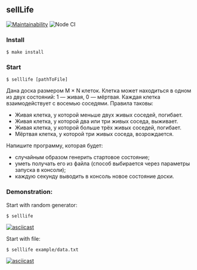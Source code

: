 ## sellLife

[![Maintainability](https://api.codeclimate.com/v1/badges/9f307c046ee15e3cafd2/maintainability)](https://codeclimate.com/github/MrFSP/sellLife/maintainability)
![Node CI](https://github.com/MrFSP/sellLife/workflows/Node%20CI/badge.svg)

### Install
```
$ make install
```

### Start
```
$ selllife [pathToFile]
```

Дана доска размером M × N клеток. Клетка может находиться в одном из двух состояний: 
1 — живая, 0 — мёртвая. Каждая клетка взаимодействует с восемью соседями. Правила таковы:

* Живая клетка, у которой меньше двух живых соседей, погибает.
* Живая клетка, у которой два или три живых соседа, выживает.
* Живая клетка, у которой больше трёх живых соседей, погибает.
* Мёртвая клетка, у которой три живых соседа, возрождается.

Напишите программу, которая будет:
* случайным образом генерить стартовое состояние;
* уметь получать его из файла (способ выбирается через параметры запуска в консоли);
* каждую секунду выводить в консоль новое состояние доски.

### Demonstration:

Start with random generator:
```
$ selllife
```
[![asciicast](https://asciinema.org/a/304857.svg)](https://asciinema.org/a/304857)

Start with file:
```
$ selllife example/data.txt
```
[![asciicast](https://asciinema.org/a/304856.svg)](https://asciinema.org/a/304856)